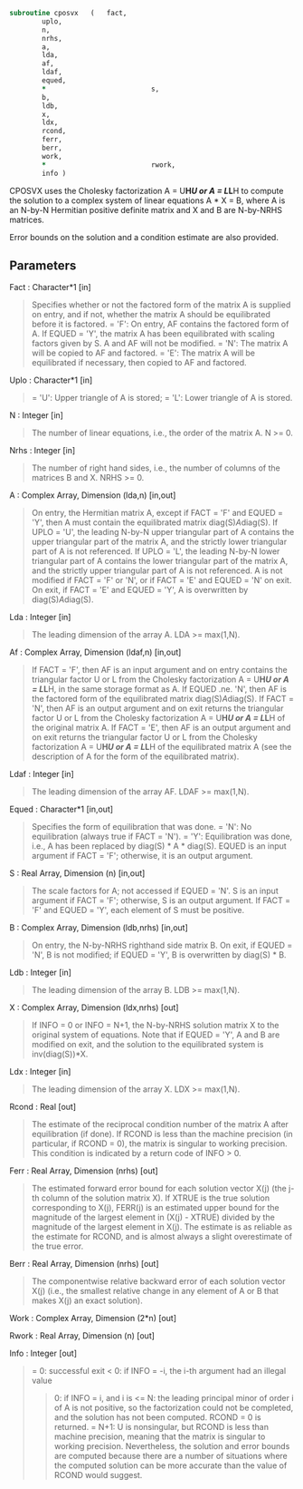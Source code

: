 ```fortran
subroutine cposvx	(	fact,
		uplo,
		n,
		nrhs,
		a,
		lda,
		af,
		ldaf,
		equed,
		*                          s,
		b,
		ldb,
		x,
		ldx,
		rcond,
		ferr,
		berr,
		work,
		*                          rwork,
		info )
```

 CPOSVX uses the Cholesky factorization A = U**H*U or A = L*L**H to
 compute the solution to a complex system of linear equations
    A * X = B,
 where A is an N-by-N Hermitian positive definite matrix and X and B
 are N-by-NRHS matrices.

 Error bounds on the solution and a condition estimate are also
 provided.

## Parameters
Fact : Character*1 [in]
> Specifies whether or not the factored form of the matrix A is
> supplied on entry, and if not, whether the matrix A should be
> equilibrated before it is factored.
> = 'F':  On entry, AF contains the factored form of A.
> If EQUED = 'Y', the matrix A has been equilibrated
> with scaling factors given by S.  A and AF will not
> be modified.
> = 'N':  The matrix A will be copied to AF and factored.
> = 'E':  The matrix A will be equilibrated if necessary, then
> copied to AF and factored.

Uplo : Character*1 [in]
> = 'U':  Upper triangle of A is stored;
> = 'L':  Lower triangle of A is stored.

N : Integer [in]
> The number of linear equations, i.e., the order of the
> matrix A.  N >= 0.

Nrhs : Integer [in]
> The number of right hand sides, i.e., the number of columns
> of the matrices B and X.  NRHS >= 0.

A : Complex Array, Dimension (lda,n) [in,out]
> On entry, the Hermitian matrix A, except if FACT = 'F' and
> EQUED = 'Y', then A must contain the equilibrated matrix
> diag(S)*A*diag(S).  If UPLO = 'U', the leading
> N-by-N upper triangular part of A contains the upper
> triangular part of the matrix A, and the strictly lower
> triangular part of A is not referenced.  If UPLO = 'L', the
> leading N-by-N lower triangular part of A contains the lower
> triangular part of the matrix A, and the strictly upper
> triangular part of A is not referenced.  A is not modified if
> FACT = 'F' or 'N', or if FACT = 'E' and EQUED = 'N' on exit.
> On exit, if FACT = 'E' and EQUED = 'Y', A is overwritten by
> diag(S)*A*diag(S).

Lda : Integer [in]
> The leading dimension of the array A.  LDA >= max(1,N).

Af : Complex Array, Dimension (ldaf,n) [in,out]
> If FACT = 'F', then AF is an input argument and on entry
> contains the triangular factor U or L from the Cholesky
> factorization A = U**H*U or A = L*L**H, in the same storage
> format as A.  If EQUED .ne. 'N', then AF is the factored form
> of the equilibrated matrix diag(S)*A*diag(S).
> If FACT = 'N', then AF is an output argument and on exit
> returns the triangular factor U or L from the Cholesky
> factorization A = U**H*U or A = L*L**H of the original
> matrix A.
> If FACT = 'E', then AF is an output argument and on exit
> returns the triangular factor U or L from the Cholesky
> factorization A = U**H*U or A = L*L**H of the equilibrated
> matrix A (see the description of A for the form of the
> equilibrated matrix).

Ldaf : Integer [in]
> The leading dimension of the array AF.  LDAF >= max(1,N).

Equed : Character*1 [in,out]
> Specifies the form of equilibration that was done.
> = 'N':  No equilibration (always true if FACT = 'N').
> = 'Y':  Equilibration was done, i.e., A has been replaced by
> diag(S) * A * diag(S).
> EQUED is an input argument if FACT = 'F'; otherwise, it is an
> output argument.

S : Real Array, Dimension (n) [in,out]
> The scale factors for A; not accessed if EQUED = 'N'.  S is
> an input argument if FACT = 'F'; otherwise, S is an output
> argument.  If FACT = 'F' and EQUED = 'Y', each element of S
> must be positive.

B : Complex Array, Dimension (ldb,nrhs) [in,out]
> On entry, the N-by-NRHS righthand side matrix B.
> On exit, if EQUED = 'N', B is not modified; if EQUED = 'Y',
> B is overwritten by diag(S) * B.

Ldb : Integer [in]
> The leading dimension of the array B.  LDB >= max(1,N).

X : Complex Array, Dimension (ldx,nrhs) [out]
> If INFO = 0 or INFO = N+1, the N-by-NRHS solution matrix X to
> the original system of equations.  Note that if EQUED = 'Y',
> A and B are modified on exit, and the solution to the
> equilibrated system is inv(diag(S))*X.

Ldx : Integer [in]
> The leading dimension of the array X.  LDX >= max(1,N).

Rcond : Real [out]
> The estimate of the reciprocal condition number of the matrix
> A after equilibration (if done).  If RCOND is less than the
> machine precision (in particular, if RCOND = 0), the matrix
> is singular to working precision.  This condition is
> indicated by a return code of INFO > 0.

Ferr : Real Array, Dimension (nrhs) [out]
> The estimated forward error bound for each solution vector
> X(j) (the j-th column of the solution matrix X).
> If XTRUE is the true solution corresponding to X(j), FERR(j)
> is an estimated upper bound for the magnitude of the largest
> element in (X(j) - XTRUE) divided by the magnitude of the
> largest element in X(j).  The estimate is as reliable as
> the estimate for RCOND, and is almost always a slight
> overestimate of the true error.

Berr : Real Array, Dimension (nrhs) [out]
> The componentwise relative backward error of each solution
> vector X(j) (i.e., the smallest relative change in
> any element of A or B that makes X(j) an exact solution).

Work : Complex Array, Dimension (2*n) [out]

Rwork : Real Array, Dimension (n) [out]

Info : Integer [out]
> = 0: successful exit
> < 0: if INFO = -i, the i-th argument had an illegal value
> > 0: if INFO = i, and i is
> <= N:  the leading principal minor of order i of A
> is not positive, so the factorization could not
> be completed, and the solution has not been
> computed. RCOND = 0 is returned.
> = N+1: U is nonsingular, but RCOND is less than machine
> precision, meaning that the matrix is singular
> to working precision.  Nevertheless, the
> solution and error bounds are computed because
> there are a number of situations where the
> computed solution can be more accurate than the
> value of RCOND would suggest.

